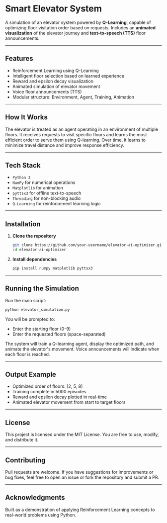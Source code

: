 # Smart Elevator System

A simulation of an elevator system powered by **Q-Learning**, capable of optimizing floor visitation order based on requests. Includes an **animated visualization** of the elevator journey and **text-to-speech (TTS)** floor announcements.

---

## Features

- Reinforcement Learning using Q-Learning
- Intelligent floor selection based on learned experience
- Reward and epsilon decay visualization
- Animated simulation of elevator movement
- Voice floor announcements (TTS)
- Modular structure: Environment, Agent, Training, Animation

---

## How It Works

The elevator is treated as an agent operating in an environment of multiple floors. It receives requests to visit specific floors and learns the most efficient order to serve them using Q-learning. Over time, it learns to minimize travel distance and improve response efficiency.

---

## Tech Stack

- `Python 3`
- `NumPy` for numerical operations
- `Matplotlib` for animation
- `pyttsx3` for offline text-to-speech
- `Threading` for non-blocking audio
- `Q-Learning` for reinforcement learning logic

---

## Installation

1. **Clone the repository**
   ```bash
   git clone https://github.com/your-username/elevator-ai-optimizer.git
   cd elevator-ai-optimizer
   ```

2. **Install dependencies**
   ```bash
   pip install numpy matplotlib pyttsx3
   ```

---

## Running the Simulation

Run the main script:

```bash
python elevator_simulation.py
```

You will be prompted to:
- Enter the starting floor (0–9)
- Enter the requested floors (space-separated)

The system will train a Q-learning agent, display the optimized path, and animate the elevator's movement. Voice announcements will indicate when each floor is reached.

---

## Output Example

- Optimized order of floors: [2, 5, 8]
- Training complete in 5000 episodes
- Reward and epsilon decay plotted in real-time
- Animated elevator movement from start to target floors

---

## License

This project is licensed under the MIT License. You are free to use, modify, and distribute it.

---

## Contributing

Pull requests are welcome. If you have suggestions for improvements or bug fixes, feel free to open an issue or fork the repository and submit a PR.

---

## Acknowledgments

Built as a demonstration of applying Reinforcement Learning concepts to real-world problems using Python.